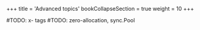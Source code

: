 +++
title = 'Advanced topics'
bookCollapseSection = true
weight = 10
+++

#TODO: x- tags
#TODO: zero-allocation, sync.Pool